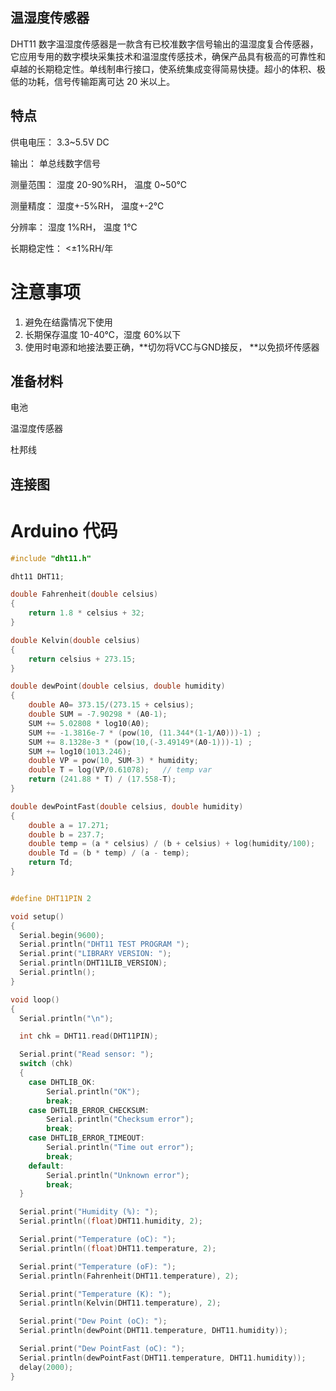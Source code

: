 ## 温湿度传感器



DHT11 数字温湿度传感器是一款含有已校准数字信号输出的温湿度复合传感器，它应用专用的数字模块采集技术和温湿度传感技术，确保产品具有极高的可靠性和卓越的长期稳定性。单线制串行接口，使系统集成变得简易快捷。超小的体积、极低的功耗，信号传输距离可达 20 米以上。

## 特点

供电电压： 3.3~5.5V DC

输出： 单总线数字信号

测量范围： 湿度 20-90%RH， 温度 0~50℃

测量精度： 湿度+-5%RH， 温度+-2℃

分辨率： 湿度 1%RH， 温度 1℃

长期稳定性： &lt;±1%RH/年

# 注意事项

1. 避免在结露情况下使用
2. 长期保存温度 10-40℃，湿度 60%以下
3. 使用时电源和地接法要正确，**切勿将VCC与GND接反， **以免损坏传感器

## 准备材料

电池

温湿度传感器

杜邦线

## 连接图

# Arduino 代码

```cpp
#include "dht11.h"

dht11 DHT11;

double Fahrenheit(double celsius) 
{
    return 1.8 * celsius + 32;
}   

double Kelvin(double celsius)
{
    return celsius + 273.15;
}    

double dewPoint(double celsius, double humidity)
{
    double A0= 373.15/(273.15 + celsius);
    double SUM = -7.90298 * (A0-1);
    SUM += 5.02808 * log10(A0);
    SUM += -1.3816e-7 * (pow(10, (11.344*(1-1/A0)))-1) ;
    SUM += 8.1328e-3 * (pow(10,(-3.49149*(A0-1)))-1) ;
    SUM += log10(1013.246);
    double VP = pow(10, SUM-3) * humidity;
    double T = log(VP/0.61078);   // temp var
    return (241.88 * T) / (17.558-T);
}

double dewPointFast(double celsius, double humidity)
{
    double a = 17.271;
    double b = 237.7;
    double temp = (a * celsius) / (b + celsius) + log(humidity/100);
    double Td = (b * temp) / (a - temp);
    return Td;
}


#define DHT11PIN 2

void setup()
{
  Serial.begin(9600);
  Serial.println("DHT11 TEST PROGRAM ");
  Serial.print("LIBRARY VERSION: ");
  Serial.println(DHT11LIB_VERSION);
  Serial.println();
}

void loop()
{
  Serial.println("\n");

  int chk = DHT11.read(DHT11PIN);

  Serial.print("Read sensor: ");
  switch (chk)
  {
    case DHTLIB_OK: 
        Serial.println("OK"); 
        break;
    case DHTLIB_ERROR_CHECKSUM: 
        Serial.println("Checksum error"); 
        break;
    case DHTLIB_ERROR_TIMEOUT: 
        Serial.println("Time out error"); 
        break;
    default: 
        Serial.println("Unknown error"); 
        break;
  }

  Serial.print("Humidity (%): ");
  Serial.println((float)DHT11.humidity, 2);

  Serial.print("Temperature (oC): ");
  Serial.println((float)DHT11.temperature, 2);

  Serial.print("Temperature (oF): ");
  Serial.println(Fahrenheit(DHT11.temperature), 2);

  Serial.print("Temperature (K): ");
  Serial.println(Kelvin(DHT11.temperature), 2);

  Serial.print("Dew Point (oC): ");
  Serial.println(dewPoint(DHT11.temperature, DHT11.humidity));

  Serial.print("Dew PointFast (oC): ");
  Serial.println(dewPointFast(DHT11.temperature, DHT11.humidity));
  delay(2000);
}
```



